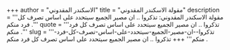 +++
author = "الاسكندر المقدوني"
title = "مقولة الاسكندر المقدوني"
description = '''مقولة الاسكندر المقدوني: تذكروا .. ان مصير الجميع سيتحدد على اساس تصرف كل فرد منكم .'''
quote = '''تذكروا .. ان مصير الجميع سيتحدد على اساس تصرف كل فرد منكم .'''
slug = '''تذكروا--ان-مصير-الجميع-سيتحدد-على-اساس-تصرف-كل-فرد-منكم'''
+++
تذكروا .. ان مصير الجميع سيتحدد على اساس تصرف كل فرد منكم .
